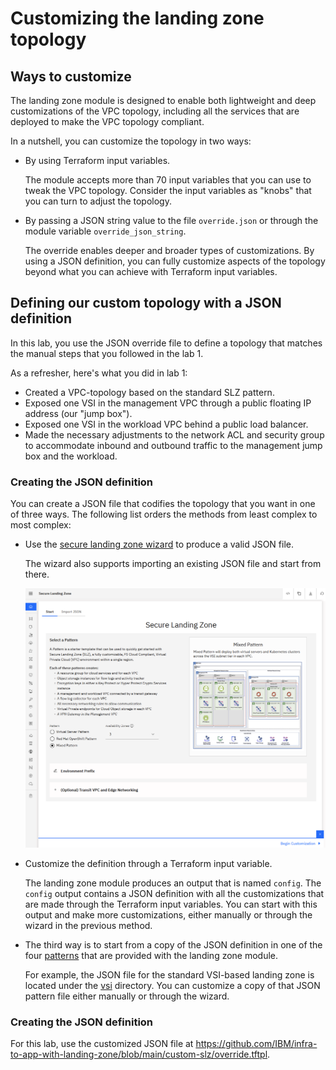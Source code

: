 # Customizing the landing zone topology

## Ways to customize

The landing zone module is designed to enable both lightweight and deep customizations of the VPC topology, including all the services that are deployed to make the VPC topology compliant.

In a nutshell, you can customize the topology in two ways:

- By using Terraform input variables.

    The module accepts more than 70 input variables that you can use to tweak the VPC topology. Consider the input variables as "knobs" that you can turn to adjust the topology.
- By passing a JSON string value to the file `override.json` or through the module variable `override_json_string`.

    The override enables deeper and broader types of customizations. By using a JSON definition, you can fully customize aspects of the topology beyond what you can achieve with Terraform input variables.

## Defining our custom topology with a JSON definition

In this lab, you use the JSON override file to define a topology that matches the manual steps that you followed in the lab 1.

As a refresher, here's what you did in lab 1:

- Created a VPC-topology based on the standard SLZ pattern.
- Exposed one VSI in the management VPC through a public floating IP address (our "jump box").
- Exposed one VSI in the workload VPC behind a public load balancer.
- Made the necessary adjustments to the network ACL and security group to accommodate inbound and outbound traffic to the management jump box and the workload.

### Creating the JSON definition

You can create a JSON file that codifies the topology that you want in one of three ways. The following list orders the methods from least complex to most complex:

- Use the [secure landing zone wizard](https://slz-gui.15z7evpngrsf.us-south.codeengine.appdomain.cloud/) to produce a valid JSON file.

    The wizard also supports importing an existing JSON file and start from there.

    ![screenshot of the secure landing zone wizard](../images/part-2/cdbc891686d226024c1d5da0aef003a858508460.png)
- Customize the definition through a Terraform input variable.

    The landing zone module produces an output that is named `config`. The `config` output contains a JSON definition with all the customizations that are made through the Terraform input variables. You can start with this output and make more customizations, either manually or through the wizard in the previous method.
- The third way is to start from a copy of the JSON definition in one of the four [patterns](https://github.com/terraform-ibm-modules/terraform-ibm-landing-zone/tree/main/patterns) that are provided with the landing zone module.

    For example, the JSON file for the standard VSI-based landing zone is located under the [vsi](https://github.com/terraform-ibm-modules/terraform-ibm-landing-zone/blob/main/patterns/vsi/override.json) directory. You can customize a copy of that JSON pattern file either manually or through the wizard.

### Creating the JSON definition

For this lab, use the customized JSON file at https://github.com/IBM/infra-to-app-with-landing-zone/blob/main/custom-slz/override.tftpl.
